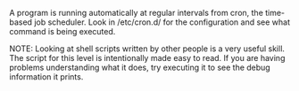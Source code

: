 A program is running automatically at regular intervals from cron, the time-based job scheduler.
Look in /etc/cron.d/ for the configuration and see what command is being executed.

NOTE: Looking at shell scripts written by other people is a very useful skill.
The script for this level is intentionally made easy to read. If you are having problems understanding what it does, 
try executing it to see the debug information it prints.

```shell
```
